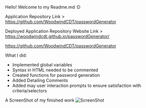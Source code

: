 Hello! Welcome to my Readme.md :D

Application Repository Link > https://github.com/WoodwindCDT/passwordGenerator

Deployed Application Repository Website Link > https://woodwindcdt.github.io/passwordGenerator/

https://github.com/WoodwindCDT/passwordGenerator

What I did:
- Implemented global variables
- Syntax in HTML needed to be commented
- Created functions for password generation
- Added Detailing Comments
- Added may user interaction prompts to ensure satisfaction with criteria/selectors

A ScreenShot of my finished work 
![ScreenShot](https://user-images.githubusercontent.com/67067481/90358485-c1e57280-e01b-11ea-9d9d-a7af3191f35f.PNG)

